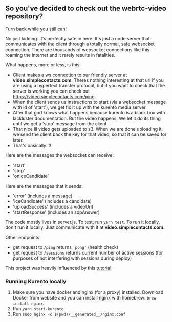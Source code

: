 ## So you've decided to check out the webrtc-video repository?

Turn back while you still can!

No just kidding. It's perfectly safe in here. It's just a node server that communicates with the client through a totally normal, safe websocket connection. There are thousands of websocket connections like this roaming the internet and it rarely results in fatalities.

What happens, more or less, is this:

* Client makes a ws connection to our friendly server at **video.simplecontacts.com**. Theres nothing interesting at that url if you are using a hypertext transfer protocol, but if you want to check that the server is working you can check out https://video.simplecontacts.com/ping.
* When the client sends us instructions to start (via a websocket message with id of 'start'), we get fix it up with the kurento media server.
* After that god knows what happens because kurento is a black box with lackluster documentation. But the video happens. We let it do its thing until we get a 'stop' message from the client.
* That nice lil video gets uploaded to s3. When we are done uploading it, we send the client back the key for that video, so that it can be saved for later.
* That's basically it!

Here are the messages the websocket can receive:

* 'start'
* 'stop'
* 'onIceCandidate'

Here are the messages that it sends:

* 'error' (includes a message)
* 'iceCandidate' (includes a candidate)
* 'uploadSuccess' (includes a videoUrl)
* 'startResponse' (includes an sdpAnswer)

The code mostly lives in server.js. To test, run `yarn test`. To run it locally, don't run it locally. Just communicate with it at **video.simplecontacts.com**.

Other endpoints:

* get request to `/ping` returns `'pong'` (health check)
* get request to `/sessions` returns current number of active sessions (for purposes of not interfering with sessions during deploy)

This project was heavily influenced by this [tutorial](https://github.com/Kurento/kurento-tutorial-node/tree/master/kurento-hello-world).

### Running Kurento locally

1. Make sure you have docker and nginx (for a proxy) installed. Download Docker from website and you can install nginx with homebrew: `brew install nginx`.
2. Run `yarn start-kurento`
3. Run `sudo nginx -c $(pwd)/__generated__/nginx.conf`
